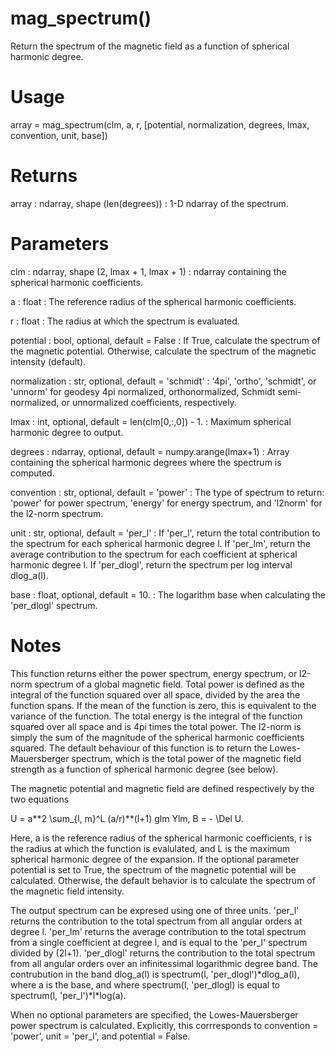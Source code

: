 # mag_spectrum()

Return the spectrum of the magnetic field as a function of spherical
harmonic degree.

# Usage

array = mag_spectrum(clm, a, r, [potential, normalization, degrees, lmax,
    convention, unit, base])

# Returns

array : ndarray, shape (len(degrees))
:   1-D ndarray of the spectrum.

# Parameters

clm : ndarray, shape (2, lmax + 1, lmax + 1)
:   ndarray containing the spherical harmonic coefficients.

a : float
:   The reference radius of the spherical harmonic coefficients.

r : float
:   The radius at which the spectrum is evaluated.

potential : bool, optional, default = False
:   If True, calculate the spectrum of the magnetic potential. Otherwise,
    calculate the spectrum of the magnetic intensity (default).

normalization : str, optional, default = 'schmidt'
:   '4pi', 'ortho', 'schmidt', or 'unnorm' for geodesy 4pi normalized,
    orthonormalized, Schmidt semi-normalized, or unnormalized coefficients,
    respectively.

lmax : int, optional, default = len(clm[0,:,0]) - 1.
:   Maximum spherical harmonic degree to output.

degrees : ndarray, optional, default = numpy.arange(lmax+1)
:   Array containing the spherical harmonic degrees where the spectrum
    is computed.

convention : str, optional, default = 'power'
:   The type of spectrum to return: 'power' for power spectrum, 'energy'
    for energy spectrum, and 'l2norm' for the l2-norm spectrum.

unit : str, optional, default = 'per_l'
:   If 'per_l', return the total contribution to the spectrum for each
    spherical harmonic degree l. If 'per_lm', return the average
    contribution to the spectrum for each coefficient at spherical
    harmonic degree l. If 'per_dlogl', return the spectrum per log
    interval dlog_a(l).

base : float, optional, default = 10.
:   The logarithm base when calculating the 'per_dlogl' spectrum.

# Notes

This function returns either the power spectrum, energy spectrum, or
l2-norm spectrum of a global magnetic field. Total power is defined as the
integral of the function squared over all space, divided by the area the
function spans. If the mean of the function is zero, this is equivalent to
the variance of the function. The total energy is the integral of the
function squared over all space and is 4pi times the total power. The
l2-norm is simply the sum of the magnitude of the spherical harmonic
coefficients squared. The default behaviour of this function is to return
the Lowes-Mauersberger spectrum, which is the total power of the magnetic
field strength as a function of spherical harmonic degree (see below).

The magnetic potential and magnetic field are defined respectively by the
two equations

U = a\*\*2 \sum_{l, m}^L (a/r)\*\*(l+1) glm Ylm,
B = - \Del U.

Here, a is the reference radius of the spherical harmonic coefficients, r
is the radius at which the function is evalulated, and L is the maximum
spherical harmonic degree of the expansion. If the optional parameter
potential is set to True, the spectrum of the magnetic potential
will be calculated. Otherwise, the default behavior is to calculate the
spectrum of the magnetic field intensity.

The output spectrum can be expresed using one of three units. 'per_l'
returns the contribution to the total spectrum from all angular orders
at degree l. 'per_lm' returns the average contribution to the total
spectrum from a single coefficient at degree l, and is equal to the
'per_l' spectrum divided by (2l+1). 'per_dlogl' returns the contribution to
the total spectrum from all angular orders over an infinitessimal
logarithmic degree band. The contrubution in the band dlog_a(l) is
spectrum(l, 'per_dlogl')\*dlog_a(l), where a is the base, and where
spectrum(l, 'per_dlogl) is equal to spectrum(l, 'per_l')\*l\*log(a).

When no optional parameters are specified, the Lowes-Mauersberger power
spectrum is calculated. Explicitly, this corrresponds to convention =
'power', unit = 'per_l', and potential = False.

